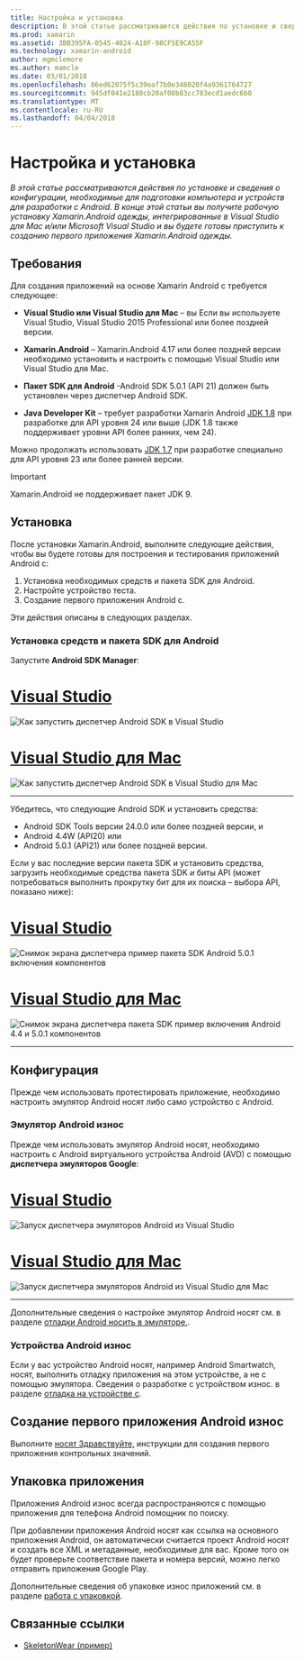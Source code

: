 ```yaml
---
title: Настройка и установка
description: В этой статье рассматриваются действия по установке и сведения о конфигурации, необходимые для подготовки компьютера и устройств для разработки с Android. В конце этой статьи вы получите рабочую установку Xamarin.Android одежды, интегрированные в Visual Studio для Mac и/или Microsoft Visual Studio и вы будете готовы приступить к созданию первого приложения Xamarin.Android одежды.
ms.prod: xamarin
ms.assetid: 3BB395FA-0545-4024-A18F-98CF5E9CA55F
ms.technology: xamarin-android
author: mgmclemore
ms.author: mamcle
ms.date: 03/01/2018
ms.openlocfilehash: 86ed62075f5c39eaf7b0e348020f4a9361764727
ms.sourcegitcommit: 945df041e2180cb20af08b83cc703ecd1aedc6b0
ms.translationtype: MT
ms.contentlocale: ru-RU
ms.lasthandoff: 04/04/2018
---
```

# <a name="setup-and-installation"></a>Настройка и установка

_В этой статье рассматриваются действия по установке и сведения о конфигурации, необходимые для подготовки компьютера и устройств для разработки с Android. В конце этой статьи вы получите рабочую установку Xamarin.Android одежды, интегрированные в Visual Studio для Mac и/или Microsoft Visual Studio и вы будете готовы приступить к созданию первого приложения Xamarin.Android одежды._

## <a name="requirements"></a>Требования

Для создания приложений на основе Xamarin Android с требуется следующее:

-   **Visual Studio или Visual Studio для Mac** &ndash; вы Если вы используете Visual Studio, Visual Studio 2015 Professional или более поздней версии.

-   **Xamarin.Android** &ndash; Xamarin.Android 4.17 или более поздней версии необходимо установить и настроить с помощью Visual Studio или Visual Studio для Mac.

-   **Пакет SDK для Android** -Android SDK 5.0.1 (API 21) должен быть установлен через диспетчер Android SDK.

-   **Java Developer Kit** &ndash; требует разработки Xamarin Android [JDK 1.8](http://www.oracle.com/technetwork/java/javase/downloads/jdk8-downloads-2133151.html) при разработке для API уровня 24 или выше (JDK 1.8 также поддерживает уровни API более ранних, чем 24).

Можно продолжать использовать [JDK 1.7](http://www.oracle.com/technetwork/java/javase/downloads/jdk7-downloads-1880260.html) при разработке специально для API уровня 23 или более ранней версии.

> [!IMPORTANT]
> Xamarin.Android не поддерживает пакет JDK 9.

## <a name="installation"></a>Установка

После установки Xamarin.Android, выполните следующие действия, чтобы вы будете готовы для построения и тестирования приложений Android с: 

1.  Установка необходимых средств и пакета SDK для Android.
2.  Настройте устройство теста.
3.  Создание первого приложения Android с.

Эти действия описаны в следующих разделах.


### <a name="install-android-sdk-and-tools"></a>Установка средств и пакета SDK для Android 

Запустите **Android SDK Manager**: 

# <a name="visual-studiotabvswin"></a>[Visual Studio](#tab/vswin)

![Как запустить диспетчер Android SDK в Visual Studio](installation-images/vs/sdk-menu.png)

# <a name="visual-studio-for-mactabvsmac"></a>[Visual Studio для Mac](#tab/vsmac)

![Как запустить диспетчер Android SDK в Visual Studio для Mac](installation-images/xs/sdk-menu.png)

-----


Убедитесь, что следующие Android SDK и установить средства:

* Android SDK Tools версии 24.0.0 или более поздней версии, и
* Android 4.4W (API20) или
* Android 5.0.1 (API21) или более поздней версии.

Если у вас последние версии пакета SDK и установить средства, загрузить необходимые средства пакета SDK *и* биты API (может потребоваться выполнить прокрутку бит для их поиска &ndash; выбора API, показано ниже): 

# <a name="visual-studiotabvswin"></a>[Visual Studio](#tab/vswin)

![Снимок экрана диспетчера пример пакета SDK Android 5.0.1 включения компонентов](installation-images/vs/sdk-select.png)

# <a name="visual-studio-for-mactabvsmac"></a>[Visual Studio для Mac](#tab/vsmac)

![Снимок экрана диспетчера пакета SDK пример включения Android 4.4 и 5.0.1 компонентов](installation-images/xs/sdk-select.png)

-----


## <a name="configuration"></a>Конфигурация

Прежде чем использовать протестировать приложение, необходимо настроить эмулятор Android носят либо само устройство с Android. 


### <a name="android-wear-emulator"></a>Эмулятор Android износ

Прежде чем использовать эмулятор Android носят, необходимо настроить с Android виртуального устройства Android (AVD) с помощью **диспетчера эмуляторов Google**:

# <a name="visual-studiotabvswin"></a>[Visual Studio](#tab/vswin)

![Запуск диспетчера эмуляторов Android из Visual Studio](installation-images/vs/emulator-menu.png)

# <a name="visual-studio-for-mactabvsmac"></a>[Visual Studio для Mac](#tab/vsmac)

![Запуск диспетчера эмуляторов Android из Visual Studio для Mac](installation-images/xs/emulator-menu.png)

-----

Дополнительные сведения о настройке эмулятор Android носят см. в разделе [отладки Android носить в эмуляторе,](~/android/wear/deploy-test/debug-on-emulator.md).


### <a name="android-wear-device"></a>Устройства Android износ

Если у вас устройство Android носят, например Android Smartwatch, носят, выполнить отладку приложения на этом устройстве, а не с помощью эмулятора. Сведения о разработке с устройством износ. в разделе [отладка на устройстве с](~/android/wear/deploy-test/debug-on-device.md).


## <a name="create-your-first-android-wear-app"></a>Создание первого приложения Android износ

Выполните [носят Здравствуйте,](~/android/wear/get-started/hello-wear.md) инструкции для создания первого приложения контрольных значений.


## <a name="packaging-your-app"></a>Упаковка приложения

Приложения Android износ всегда распространяются с помощью приложения для телефона Android помощник по поиску. 

При добавлении приложения Android носят как ссылка на основного приложения Android, он автоматически считается проект Android носят и создать все XML и метаданные, необходимые для вас. Кроме того он будет проверьте соответствие пакета и номера версий, можно легко отправить приложения Google Play. 

Дополнительные сведения об упаковке износ приложений см. в разделе [работа с упаковкой](~/android/wear/deploy-test/packaging.md).


## <a name="related-links"></a>Связанные ссылки

- [SkeletonWear (пример)](https://developer.xamarin.com/samples/SkeletonWear/)
